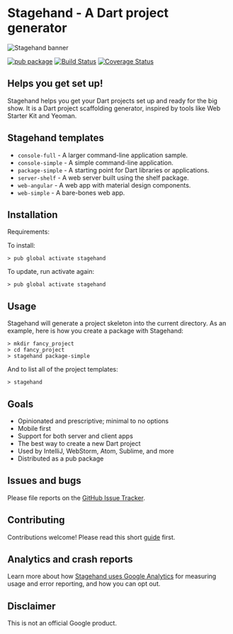 # Stagehand - A Dart project generator

![Stagehand banner](https://raw.githubusercontent.com/google/stagehand/master/site/banner_stagehand.jpg)

[![pub package](https://img.shields.io/pub/v/stagehand.svg)](https://pub.dartlang.org/packages/stagehand)
[![Build Status](https://travis-ci.org/google/stagehand.svg?branch=master)](https://travis-ci.org/google/stagehand)
[![Coverage Status](https://coveralls.io/repos/google/stagehand/badge.svg?branch=master)](https://coveralls.io/r/google/stagehand?branch=master)

## Helps you get set up!

Stagehand helps you get your Dart projects set up and ready for the big show.
It is a Dart project scaffolding generator, inspired by tools like Web Starter
Kit and Yeoman.

## Stagehand templates
* `console-full` - A larger command-line application sample.
* `console-simple` - A simple command-line application.
* `package-simple` - A starting point for Dart libraries or applications.
* `server-shelf` - A web server built using the shelf package.
* `web-angular` - A web app with material design components.
* `web-simple` - A bare-bones web app.

## Installation

Requirements:

To install:

```console
> pub global activate stagehand
```

To update, run activate again:

```console
> pub global activate stagehand
```

## Usage

Stagehand will generate a project skeleton into the current directory. As an
example, here is how you create a package with Stagehand:

```console
> mkdir fancy_project
> cd fancy_project
> stagehand package-simple
```

And to list all of the project templates:

```console
> stagehand
```

## Goals

* Opinionated and prescriptive; minimal to no options
* Mobile first
* Support for both server and client apps
* The best way to create a new Dart project
* Used by IntelliJ, WebStorm, Atom, Sublime, and more
* Distributed as a pub package

## Issues and bugs

Please file reports on the
[GitHub Issue Tracker](https://github.com/google/stagehand/issues).

## Contributing

Contributions welcome! Please read this short
[guide](https://github.com/google/stagehand/wiki/Contributing) first.

## Analytics and crash reports

Learn more about how [Stagehand uses Google Analytics][analytics] for measuring
usage and error reporting, and how you can opt out.

## Disclaimer

This is not an official Google product.

[analytics]: https://github.com/google/stagehand/wiki/Anonymous-analytics-and-crash-reports
